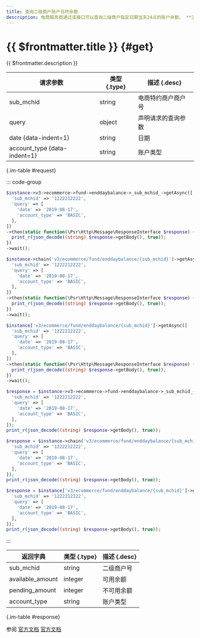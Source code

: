 ```yaml
---
title: 查询二级商户账户日终余额
description: 电商服务商通过该接口可以查询二级商户指定日期当天24点的账户余额。 **注意：**• 可查询90天内的日终余额。• 当日日终余额在次日生成，建议商户在上午 10 点以后查询。
---
```


# {{ $frontmatter.title }} {#get}

{{ $frontmatter.description }}

| 请求参数 | 类型 {.type} | 描述 {.desc}
| --- | --- | ---
| sub_mchid | string | 电商特约商户商户号
| query | object | 声明请求的查询参数
| date {data-indent=1} | string | 日期
| account_type {data-indent=1} | string | 账户类型

{.im-table #request}

::: code-group

```php [异步纯链式]
$instance->v3->ecommerce->fund->enddaybalance->_sub_mchid_->getAsync([
  'sub_mchid' => '1222212222',
  'query' => [
    'date' => '2019-08-17',
    'account_type' => 'BASIC',
  ],
])
->then(static function(\Psr\Http\Message\ResponseInterface $response) {
  print_r(json_decode((string) $response->getBody(), true));
})
->wait();
```

```php [异步声明式]
$instance->chain('v3/ecommerce/fund/enddaybalance/{sub_mchid}')->getAsync([
  'sub_mchid' => '1222212222',
  'query' => [
    'date' => '2019-08-17',
    'account_type' => 'BASIC',
  ],
])
->then(static function(\Psr\Http\Message\ResponseInterface $response) {
  print_r(json_decode((string) $response->getBody(), true));
})
->wait();
```

```php [异步属性式]
$instance['v3/ecommerce/fund/enddaybalance/{sub_mchid}']->getAsync([
  'sub_mchid' => '1222212222',
  'query' => [
    'date' => '2019-08-17',
    'account_type' => 'BASIC',
  ],
])
->then(static function(\Psr\Http\Message\ResponseInterface $response) {
  print_r(json_decode((string) $response->getBody(), true));
})
->wait();
```

```php [同步纯链式]
$response = $instance->v3->ecommerce->fund->enddaybalance->_sub_mchid_->get([
  'sub_mchid' => '1222212222',
  'query' => [
    'date' => '2019-08-17',
    'account_type' => 'BASIC',
  ],
]);
print_r(json_decode((string) $response->getBody(), true));
```

```php [同步声明式]
$response = $instance->chain('v3/ecommerce/fund/enddaybalance/{sub_mchid}')->get([
  'sub_mchid' => '1222212222',
  'query' => [
    'date' => '2019-08-17',
    'account_type' => 'BASIC',
  ],
]);
print_r(json_decode((string) $response->getBody(), true));
```

```php [同步属性式]
$response = $instance['v3/ecommerce/fund/enddaybalance/{sub_mchid}']->get([
  'sub_mchid' => '1222212222',
  'query' => [
    'date' => '2019-08-17',
    'account_type' => 'BASIC',
  ],
]);
print_r(json_decode((string) $response->getBody(), true));
```

:::

| 返回字典 | 类型 {.type} | 描述 {.desc}
| --- | --- | ---
| sub_mchid | string | 二级商户号
| available_amount | integer | 可用余额
| pending_amount | integer | 不可用余额
| account_type | string | 账户类型

{.im-table #response}

参阅 [官方文档](https://pay.weixin.qq.com/wiki/doc/apiv3/wxpay/ecommerce/amount/chapter3_2.shtml) [官方文档](https://pay.weixin.qq.com/docs/partner/apis/ecommerce-balance/accounts/query-e-commerce-day-end-balance.html)
